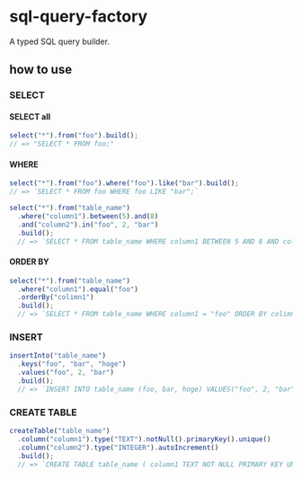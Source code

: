 # sql-query-factory

A typed SQL query builder.

## how to use

### SELECT

#### SELECT all

```js
select("*").from("foo").build();
// => "SELECT * FROM foo;"
```

#### WHERE

```js
select("*").from("foo").where("foo").like("bar").build();
// => `SELECT * FROM foo WHERE foo LIKE "bar";`
```

```js
select("*").from("table_name")
  .where("column1").between(5).and(8)
  .and("column2").in("foo", 2, "bar")
  .build();
  // => `SELECT * FROM table_name WHERE column1 BETWEEN 5 AND 8 AND column2 IN ("foo", 2, "bar");`
```

#### ORDER BY

```js
select("*").from("table_name")
  .where("column1").equal("foo")
  .orderBy("colimn1")
  .build();
  // => `SELECT * FROM table_name WHERE column1 = "foo" ORDER BY colimn1;`
```

### INSERT

```js
insertInto("table_name")
  .keys("foo", "bar", "hoge")
  .values("foo", 2, "bar")
  .build();
  // => `INSERT INTO table_name (foo, bar, hoge) VALUES("foo", 2, "bar");`
```

### CREATE TABLE

```js
createTable("table_name")
  .column("column1").type("TEXT").notNull().primaryKey().unique()
  .column("column2").type("INTEGER").autoIncrement()
  .build();
  // => `CREATE TABLE table_name ( column1 TEXT NOT NULL PRIMARY KEY UNIQUE, column2 INTEGER AUTOINCREMENT);`
```
